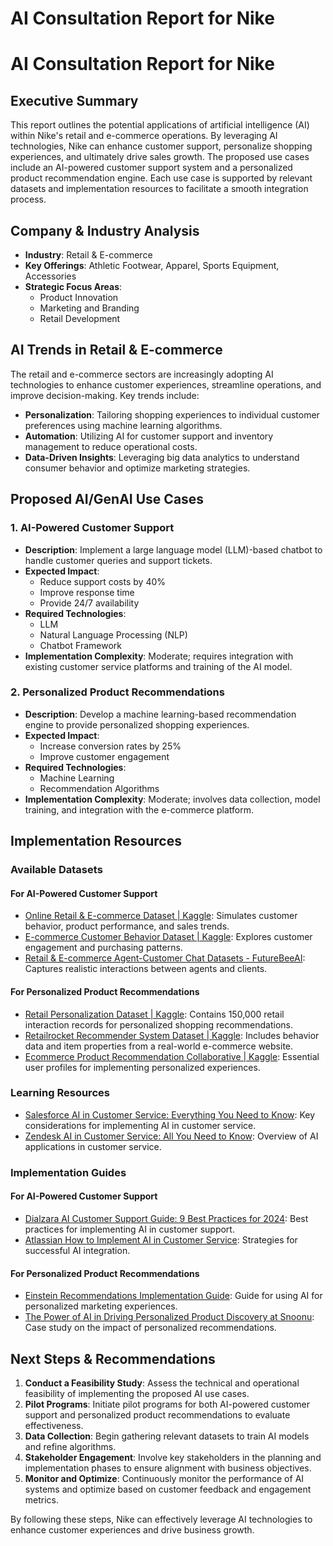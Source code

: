 # AI Consultation Report for Nike

# AI Consultation Report for Nike

## Executive Summary
This report outlines the potential applications of artificial intelligence (AI) within Nike's retail and e-commerce operations. By leveraging AI technologies, Nike can enhance customer support, personalize shopping experiences, and ultimately drive sales growth. The proposed use cases include an AI-powered customer support system and a personalized product recommendation engine. Each use case is supported by relevant datasets and implementation resources to facilitate a smooth integration process.

## Company & Industry Analysis
- **Industry**: Retail & E-commerce
- **Key Offerings**: Athletic Footwear, Apparel, Sports Equipment, Accessories
- **Strategic Focus Areas**:
  - Product Innovation
  - Marketing and Branding
  - Retail Development

## AI Trends in Retail & E-commerce
The retail and e-commerce sectors are increasingly adopting AI technologies to enhance customer experiences, streamline operations, and improve decision-making. Key trends include:
- **Personalization**: Tailoring shopping experiences to individual customer preferences using machine learning algorithms.
- **Automation**: Utilizing AI for customer support and inventory management to reduce operational costs.
- **Data-Driven Insights**: Leveraging big data analytics to understand consumer behavior and optimize marketing strategies.

## Proposed AI/GenAI Use Cases

### 1. AI-Powered Customer Support
- **Description**: Implement a large language model (LLM)-based chatbot to handle customer queries and support tickets.
- **Expected Impact**: 
  - Reduce support costs by 40%
  - Improve response time
  - Provide 24/7 availability
- **Required Technologies**: 
  - LLM
  - Natural Language Processing (NLP)
  - Chatbot Framework
- **Implementation Complexity**: Moderate; requires integration with existing customer service platforms and training of the AI model.

### 2. Personalized Product Recommendations
- **Description**: Develop a machine learning-based recommendation engine to provide personalized shopping experiences.
- **Expected Impact**: 
  - Increase conversion rates by 25%
  - Improve customer engagement
- **Required Technologies**: 
  - Machine Learning
  - Recommendation Algorithms
- **Implementation Complexity**: Moderate; involves data collection, model training, and integration with the e-commerce platform.

## Implementation Resources

### Available Datasets
#### For AI-Powered Customer Support
- [Online Retail & E-commerce Dataset | Kaggle](https://www.kaggle.com/datasets/ertugrulesol/online-retail-data): Simulates customer behavior, product performance, and sales trends.
- [E-commerce Customer Behavior Dataset | Kaggle](https://www.kaggle.com/datasets/uom190346a/e-commerce-customer-behavior-dataset): Explores customer engagement and purchasing patterns.
- [Retail & E-commerce Agent-Customer Chat Datasets - FutureBeeAI](https://www.futurebeeai.com/dataset/retail-e-commerce-industry-agent-customer-chat-data-sets): Captures realistic interactions between agents and clients.

#### For Personalized Product Recommendations
- [Retail Personalization Dataset | Kaggle](https://www.kaggle.com/datasets/ziya07/retail-personalization-dataset): Contains 150,000 retail interaction records for personalized shopping recommendations.
- [Retailrocket Recommender System Dataset | Kaggle](https://www.kaggle.com/datasets/retailrocket/ecommerce-dataset): Includes behavior data and item properties from a real-world e-commerce website.
- [Ecommerce Product Recommendation Collaborative | Kaggle](https://www.kaggle.com/datasets/kartikeybartwal/ecommerce-product-recommendation-collaborative): Essential user profiles for implementing personalized experiences.

### Learning Resources
- [Salesforce AI in Customer Service: Everything You Need to Know](https://www.salesforce.com/service/ai/customer-service-ai/): Key considerations for implementing AI in customer service.
- [Zendesk AI in Customer Service: All You Need to Know](https://www.zendesk.com/blog/ai-customer-service/): Overview of AI applications in customer service.

### Implementation Guides
#### For AI-Powered Customer Support
- [Dialzara AI Customer Support Guide: 9 Best Practices for 2024](https://dialzara.com/blog/ai-customer-support-guide-9-best-practices-for-2024): Best practices for implementing AI in customer support.
- [Atlassian How to Implement AI in Customer Service](https://www.atlassian.com/blog/artificial-intelligence/ai-customer-service): Strategies for successful AI integration.

#### For Personalized Product Recommendations
- [Einstein Recommendations Implementation Guide](https://trailhead.salesforce.com/content/learn/modules/einstein-email-and-web-recommendations/get-started-with-einstein-recommendations-): Guide for using AI for personalized marketing experiences.
- [The Power of AI in Driving Personalized Product Discovery at Snoonu](https://aws.amazon.com/blogs/machine-learning/the-power-of-ai-in-driving-personalized-product-discovery-at-snoonu/): Case study on the impact of personalized recommendations.

## Next Steps & Recommendations
1. **Conduct a Feasibility Study**: Assess the technical and operational feasibility of implementing the proposed AI use cases.
2. **Pilot Programs**: Initiate pilot programs for both AI-powered customer support and personalized product recommendations to evaluate effectiveness.
3. **Data Collection**: Begin gathering relevant datasets to train AI models and refine algorithms.
4. **Stakeholder Engagement**: Involve key stakeholders in the planning and implementation phases to ensure alignment with business objectives.
5. **Monitor and Optimize**: Continuously monitor the performance of AI systems and optimize based on customer feedback and engagement metrics.

By following these steps, Nike can effectively leverage AI technologies to enhance customer experiences and drive business growth.